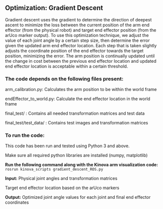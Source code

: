 ## Optimization: Gradient Descent

Gradient descent uses the gradient to determine the direction of deepest ascent to minimize the loss between the current position of the arm end effector (from the physical robot) and target end effector position (from the arUco marker output). To use this optimization technique, we adjust the value of each joint angle by a certain step size, then determine the error given the updated arm end effector location. Each step that is taken slightly adjusts the coordinate position of the end effector towards the target position, minimizing the error. The arm position is continually updated until the change in cost between the previous end effector location and updated end effector location is acceptable within a certain threshold.

### The code depends on the following files present:
arm_calibration.py: Calculates the arm position to be within the world frame

endEffector_to_world.py: Calculate the end effector location in the world frame

final_test/ : Contains all needed transformation matrices and test data

final_test/test_data/ : Contains test images and transformation matrices

### To run the code:

This code has been run and tested using Python 3 and above.

Make sure all required python libraries are installed (numpy, matplotlib)

**Run the following command along with the Kinova arm visualization code:**
```rosrun kinova_scripts gradient_descent_ROS.py```

**Input:**
Physical joint angles and transformation matrices

Target end effector location based on the arUco markers

**Output:**
Optimized joint angle values for each joint and final end effector coordinates
